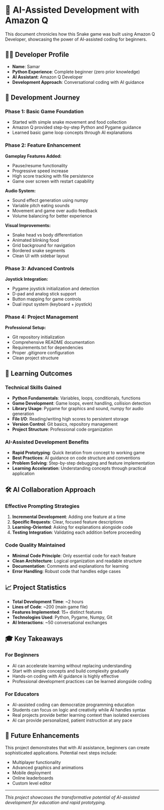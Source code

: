 # 🤖 AI-Assisted Development with Amazon Q

This document chronicles how this Snake game was built using Amazon Q Developer, showcasing the power of AI-assisted coding for beginners.

## 👨‍💻 Developer Profile
- **Name**: Samar
- **Python Experience**: Complete beginner (zero prior knowledge)
- **AI Assistant**: Amazon Q Developer
- **Development Approach**: Conversational coding with AI guidance

## 🚀 Development Journey

### Phase 1: Basic Game Foundation
- Started with simple snake movement and food collection
- Amazon Q provided step-by-step Python and Pygame guidance
- Learned basic game loop concepts through AI explanations

### Phase 2: Feature Enhancement
**Gameplay Features Added:**
- Pause/resume functionality
- Progressive speed increase
- High score tracking with file persistence
- Game over screen with restart capability

**Audio System:**
- Sound effect generation using numpy
- Variable pitch eating sounds
- Movement and game over audio feedback
- Volume balancing for better experience

**Visual Improvements:**
- Snake head vs body differentiation
- Animated blinking food
- Grid background for navigation
- Bordered snake segments
- Clean UI with sidebar layout

### Phase 3: Advanced Controls
**Joystick Integration:**
- Pygame joystick initialization and detection
- D-pad and analog stick support
- Button mapping for game controls
- Dual input system (keyboard + joystick)

### Phase 4: Project Management
**Professional Setup:**
- Git repository initialization
- Comprehensive README documentation
- Requirements.txt for dependencies
- Proper .gitignore configuration
- Clean project structure

## 🎯 Learning Outcomes

### Technical Skills Gained
- **Python Fundamentals**: Variables, loops, conditionals, functions
- **Game Development**: Game loops, event handling, collision detection
- **Library Usage**: Pygame for graphics and sound, numpy for audio generation
- **File I/O**: Reading/writing high scores to persistent storage
- **Version Control**: Git basics, repository management
- **Project Structure**: Professional code organization

### AI-Assisted Development Benefits
- **Rapid Prototyping**: Quick iteration from concept to working game
- **Best Practices**: AI guidance on code structure and conventions
- **Problem Solving**: Step-by-step debugging and feature implementation
- **Learning Acceleration**: Understanding concepts through practical application

## 🛠️ AI Collaboration Approach

### Effective Prompting Strategies
1. **Incremental Development**: Adding one feature at a time
2. **Specific Requests**: Clear, focused feature descriptions
3. **Learning-Oriented**: Asking for explanations alongside code
4. **Testing Integration**: Validating each addition before proceeding

### Code Quality Maintained
- **Minimal Code Principle**: Only essential code for each feature
- **Clean Architecture**: Logical organization and readable structure
- **Documentation**: Comments and explanations for learning
- **Error Handling**: Robust code that handles edge cases

## 📈 Project Statistics
- **Total Development Time**: ~2 hours
- **Lines of Code**: ~200 (main game file)
- **Features Implemented**: 15+ distinct features
- **Technologies Used**: Python, Pygame, Numpy, Git
- **AI Interactions**: ~50 conversational exchanges

## 🎓 Key Takeaways

### For Beginners
- AI can accelerate learning without replacing understanding
- Start with simple concepts and build complexity gradually
- Hands-on coding with AI guidance is highly effective
- Professional development practices can be learned alongside coding

### For Educators
- AI-assisted coding can democratize programming education
- Students can focus on logic and creativity while AI handles syntax
- Real projects provide better learning context than isolated exercises
- AI can provide personalized, patient instruction at any pace

## 🔮 Future Enhancements
This project demonstrates that with AI assistance, beginners can create sophisticated applications. Potential next steps include:
- Multiplayer functionality
- Advanced graphics and animations
- Mobile deployment
- Online leaderboards
- Custom level editor

---

*This project showcases the transformative potential of AI-assisted development for education and rapid prototyping.*
